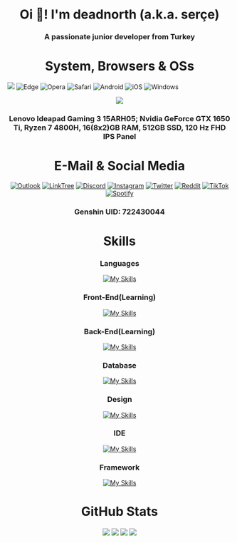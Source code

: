 <h1 align="center">Oi 👋! I'm deadnorth (a.k.a. serçe)</h1>
<h3 align="center">A passionate junior developer from Turkey</h3>


<h1 align="center">System, Browsers & OSs</h1>


![](https://komarev.com/ghpvc/?username=deadnorth&color=390666&style=for-the-badge) ![Edge](https://img.shields.io/badge/Edge-0078D7?style=for-the-badge&logo=Microsoft-edge&logoColor=FAA61A) ![Opera](https://img.shields.io/badge/Opera-FF1B2D?style=for-the-badge&logo=Opera&logoColor=white) ![Safari](https://img.shields.io/badge/Safari-FF1B2D?style=for-the-badge&logo=Safari&logoColor=white) ![Android](https://img.shields.io/badge/Android-3DDC84?style=for-the-badge&logo=android&logoColor=FAA61A) ![iOS](https://img.shields.io/badge/iOS-000000?style=for-the-badge&logo=ios&logoColor=FAA61A) ![Windows](https://img.shields.io/badge/Windows-0078D6?style=for-the-badge&logo=windows&logoColor=FAA61A)

<div align="center">
  <a href="https://discord.com/users/971120135656058901" target="_blank">
  <img src="https://lanyard.cnrad.dev/api/971120135656058901?theme=dark&bg=390666">
  </a>
 
<h3 align="center">Lenovo Ideapad Gaming 3 15ARH05; Nvidia GeForce GTX 1650 Ti, Ryzen 7 4800H, 16(8x2)GB RAM, 512GB SSD, 120 Hz FHD IPS Panel</h3>

  
<h1 align="center">E-Mail & Social Media</h1>

  
  
[![Outlook](https://img.shields.io/badge/Microsoft_Outlook-0078D4?style=for-the-badge&logo=microsoft-outlook&logoColor=FAA61A)](mailto:mali.20072009@outlook.com?subject=[GitHub]%20Source%20Han%20Sans) [![LinkTree](https://img.shields.io/badge/linktree-39E09B?style=for-the-badge&logo=linktree&logoColor=white)](https://linktr.ee/sercee) [![Discord](https://img.shields.io/badge/Discord-5865F2?style=for-the-badge&logo=discord&logoColor=white)](https://discord.com/users/971120135656058901) [![Instagram](https://img.shields.io/badge/Instagram-E4405F?style=for-the-badge&logo=instagram&logoColor=white)](https://instagram.com/sercee.xyz) [![Twitter](https://img.shields.io/badge/Twitter-1DA1F2?style=for-the-badge&logo=twitter&logoColor=white)](https://twitter.com/sercee_xyz) [![Reddit](https://img.shields.io/badge/Reddit-FF4500?style=for-the-badge&logo=reddit&logoColor=white)](https://www.reddit.com/user/sinekmali) [![TikTok](https://img.shields.io/badge/TikTok-000000?style=for-the-badge&logo=tiktok&logoColor=white)](https://www.tiktok.com/@theburstone) [![Spotify](https://img.shields.io/badge/Spotify-1ED760?&style=for-the-badge&logo=spotify&logoColor=white)](https://open.spotify.com/user/cd92kcy4bhtcyyhkyhiq5xhu6?si=YI0SFkaZSGGcqAohOTCBpg&nd=1) <h3 align="center">Genshin UID: 722430044</h3>
 
  
  
<h1 align="center">Skills</h1>

  
  
<h3 align="center">Languages</h3>

[![My Skills](https://skillicons.dev/icons?i=py,c)](https://skillicons.dev)

<h3 align="center">Front-End(Learning)</h3>

[![My Skills](https://skillicons.dev/icons?i=html,css,js,nodejs)](https://skillicons.dev)

<h3 align="center">Back-End(Learning)</h3>

[![My Skills](https://skillicons.dev/icons?i=js,nodejs,ts&theme=dark)](https://skillicons.dev)

<h3 align="center">Database</h3>

[![My Skills](https://skillicons.dev/icons?i=mongodb&theme=dark)](https://skillicons.dev)

<h3 align="center">Design</h3>

[![My Skills](https://skillicons.dev/icons?i=ps,ae,ai,pr,blender,figma&theme=dark)](https://skillicons.dev)

<h3 align="center">IDE</h3>

[![My Skills](https://skillicons.dev/icons?i=visualstudio,vscode&theme=dark)](https://skillicons.dev)

<h3 align="center">Framework</h3>

[![My Skills](https://skillicons.dev/icons?i=unity,unreal&theme=dark)](https://skillicons.dev)


  <h1 align="center">GitHub Stats</h1>
  
  
  <img align="center" src="https://github-readme-stats.vercel.app/api?username=deadnorth&show_icons=true&bg_color=390666&hide_border=ture">
 
   <img align="center" src="https://streak-stats.demolab.com?user=deadnorth&hide_border=true&border_radius=15&date_format=j%20M%5B%20Y%5D&card_width=597&background=390666&border=390666&stroke=FAA61A&ring=FAA61A&fire=FAA61A&currStreakNum=FFFFFF&sideNums=FFFFFF&currStreakLabel=CCCCCC&sideLabels=CCCCCC&dates=CCCCCC"> 

  <img align="center" src="https://github-readme-stats.vercel.app/api/top-langs/?username=deadnorth&bg_color=390666&hide_border=true&langs_count=5">  
     
   <img align="center" src="https://github-profile-trophy.vercel.app/?username=deadnorth&no-frame=true&no-bg=true&">  
     
     
 
